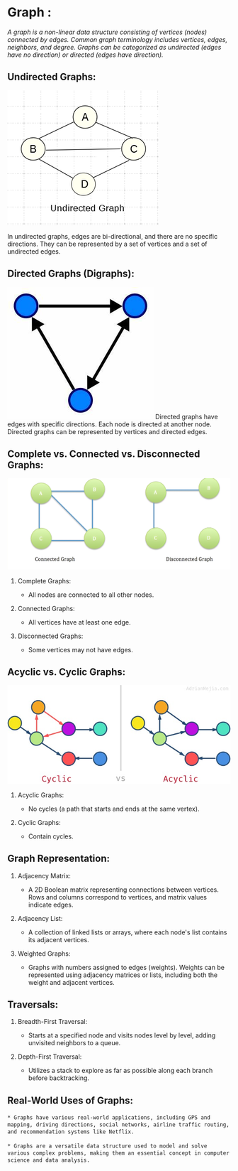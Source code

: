 # Graph : 

*A graph is a non-linear data structure consisting of vertices (nodes) connected by edges. Common graph terminology includes vertices, edges, neighbors, and degree. Graphs can be categorized as undirected (edges have no direction) or directed (edges have direction).*

## Undirected Graphs: 
![undirected graph](./undirected-graph.png)

In undirected graphs, edges are bi-directional, and there are no specific directions. They can be represented by a set of vertices and a set of undirected edges.

## Directed Graphs (Digraphs): 
![undirected graph](./direcetG.jpeg)
Directed graphs have edges with specific directions. Each node is directed at another node. Directed graphs can be represented by vertices and directed edges.

## Complete vs. Connected vs. Disconnected Graphs:
![undirected graph](./Connected-Disconnected.png)
1. Complete Graphs: 
    * All nodes are connected to all other nodes.

2. Connected Graphs: 
    * All vertices have at least one edge.

3. Disconnected Graphs: 
    * Some vertices may not have edges.

## Acyclic vs. Cyclic Graphs:
![undirected graph](./cyclic-vs-acyclic-directed-graph.jpg)
1. Acyclic Graphs: 
    * No cycles (a path that starts and ends at the same vertex).

2. Cyclic Graphs: 
    * Contain cycles.

## Graph Representation:

1. Adjacency Matrix: 
    * A 2D Boolean matrix representing connections between vertices. Rows and columns correspond to vertices, and matrix values indicate edges.

2. Adjacency List: 
    * A collection of linked lists or arrays, where each node's list contains its adjacent vertices.

3. Weighted Graphs: 
    * Graphs with numbers assigned to edges (weights). Weights can be represented using adjacency matrices or lists, including both the weight and adjacent vertices.

## Traversals:

1. Breadth-First Traversal: 
    * Starts at a specified node and visits nodes level by level, adding unvisited neighbors to a queue.

2. Depth-First Traversal: 
    * Utilizes a stack to explore as far as possible along each branch before backtracking.

## Real-World Uses of Graphs:
    * Graphs have various real-world applications, including GPS and mapping, driving directions, social networks, airline traffic routing, and recommendation systems like Netflix.

    * Graphs are a versatile data structure used to model and solve various complex problems, making them an essential concept in computer science and data analysis.